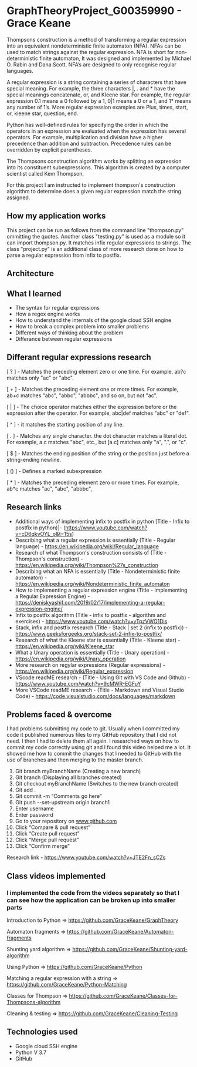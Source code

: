 # GraphTheoryProject_G00359990 - Grace Keane

Thompsons construction is a method of transforming a regular expression into an equivalent nondeterministic finite automaton (NFA). NFAs can be used to match strings against the regular expression. NFA is short for non-deterministic finite automaton, It was designed and implemented by Michael O. Rabin and Dana Scott. NFA’s are designed to only recognise regular languages.

A regular expression is a string containing a series of characters that have special meaning. For example, the three characters |, .  and * have the special meanings concatenate, or, and Kleene star. For example, the regular expression 0.1 means a 0 followed by a 1, 0|1 means a 0 or a 1, and 1* means any number of 1’s. More regular expression examples are Plus, times, start, or, kleene star, question, end.

Python has well-defined rules for specifying the order in which the operators in an expression are evaluated when the expression has several operators. For example, multiplication and division have a higher precedence than addition and subtraction. Precedence rules can be overridden by explicit parentheses.

The Thompsons construction algorithm works by splitting an expression into its constituent subexpressions. This algorithm is created by a computer scientist called Kem Thompson.

For this project I am instructed to implement thompson's construction algorithm to determine does a given regular expression match the string assigned.

## How my application works
This project can be run as follows from the command line "thompson.py" ommitting the quotes. Another class "testing.py" is used as a module so it can import thompson.py. It matches infix regular expressions to strings. The class "project.py" is an additional class of more research done on how to parse a regular expression from infix to postfix.

## Architecture


## What I learned 
* The syntax for regular expressions
* How a regex engine works
* How to understand the internals of the google cloud SSH engine
* How to break a complex problem into smaller problems
* Different ways of thinking about the problem
* Differance between regular expressions

## Differant regular expressions research
[ ? ] - Matches the preceding element zero or one time. For example, ab?c matches only "ac" or "abc".

[ + ] - Matches the preceding element one or more times. For example, ab+c matches "abc", "abbc", "abbbc", and so on, but not "ac".

[ | ] - The choice operator matches either the expression before or the expression after the operator. For example, abc|def matches "abc" or "def".

[ ^ ] - it matches the starting position of any line.

[ . ] - Matches any single character. the dot character matches a literal dot. For example, a.c matches "abc", etc., but [a.c] matches only "a", ".", or "c".

[ $ ] - Matches the ending position of the string or the position just before a string-ending newline. 

[ () ] - Defines a marked subexpression

[ * ] - Matches the preceding element zero or more times. For example, ab*c matches "ac", "abc", "abbbc",

## Research links
* Additional ways of implementing infix to postfix in python [Title - Infix to postfix in python)]- (https://www.youtube.com/watch?v=cD6qkvOYL_o&t=15s)
* Describing what a regular expression is essentially (Title - Regular language) - https://en.wikipedia.org/wiki/Regular_language
* Research of what Thompson's construction consists of (Title - Thompson's construction) -https://en.wikipedia.org/wiki/Thompson%27s_construction
* Describing what an NFA is essentially (Title - Nondeterministic finite automaton) - https://en.wikipedia.org/wiki/Nondeterministic_finite_automaton
* How to implementing a regular expression engine (Title - Implementing a Regular Expression Engine) - https://deniskyashif.com/2019/02/17/implementing-a-regular-expression-engine/
* Infix to postfix algorithm (Title - infix to postfix - algorithm and exercises) - https://www.youtube.com/watch?v=yTpzVWO1Dis
* Stack, infix and postfix research (Title - Stack | set 2 (infix to postfix)) - https://www.geeksforgeeks.org/stack-set-2-infix-to-postfix/ 
* Research of what the Kleene star is essentially (Title - Kleene star) - https://en.wikipedia.org/wiki/Kleene_star
* What a Unary operation is essentially (Title - Unary operation) - https://en.wikipedia.org/wiki/Unary_operation
* More research on regylar expressions (Regular expressions) - https://en.wikipedia.org/wiki/Regular_expression
* VScode readME research - (Title - Using Git with VS Code and Github) - https://www.youtube.com/watch?v=9cMWR-EGFuY
* More VSCode readME research - (Title - Markdown and Visual Studio Code) - https://code.visualstudio.com/docs/languages/markdown

## Problems faced & overcome
I had problems submitting my code to git. Usually when I committed my code it published numerous files to my GitHub repository that I did not need. I then I had to delete them all again. I researched ways on how to commit my code correctly using git and I found this video helped me a lot. It showed me how to commit the changes that I needed to GitHub with the use of branches and then merging to the master branch.   

1.	Git branch myBranchName (Creating a new branch)
2.	Git branch (Displaying all branches created)
3.	Git checkout myBranchName (Switches to the new branch created)
4.	Git add .
5.	Git commit -m “Comments go here”
6.	Git push --set-upstream origin branch1
7.	Enter username
8.	Enter password
9.	Go to your repository on www.github.com
10.	Click “Compare & pull request”
11.	Click “Create pull request”
12.	Click “Merge pull request”
13.	Click “Confirm merge”

Research link - https://www.youtube.com/watch?v=JTE2Fn_sCZs


## Class videos implemented
### I implemented the code from the videos separately so that I can see how the application can be broken up into smaller parts

Introduction to Python => https://github.com/GraceKeane/GraphTheory


Automaton fragments => https://github.com/GraceKeane/Automaton-fragments                                                                    

Shunting yard algorithm => https://github.com/GraceKeane/Shunting-yard-algorithm                                                                

Using Python => https://github.com/GraceKeane/Python                                                                                              

Matching a regular expression with a string => https://github.com/GraceKeane/Python-Matching

Classes for Thompson => https://github.com/GraceKeane/Classes-for-Thompsons-algorithm


Cleaning & testing => https://github.com/GraceKeane/Cleaning-Testing

## Technologies used
* Google cloud SSH engine
* Python V 3.7
* GitHub


